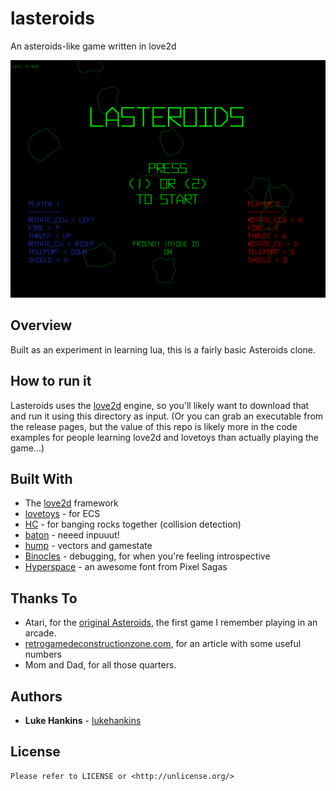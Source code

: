 # lasteroids

An asteroids-like game written in love2d

![screenshot](lasteroids.png)

## Overview

Built as an experiment in learning lua, this is a fairly basic Asteroids clone.

## How to run it

Lasteroids uses the [love2d](https://love2d.org/) engine, so you'll likely want to download that and run it using this directory as input.  (Or you can grab an executable from the release pages, but the value of this repo is likely more in the code examples for people learning love2d and lovetoys than actually playing the game...)

## Built With
* The [love2d](https://love2d.org/) framework
* [lovetoys](https://github.com/lovetoys/lovetoys) - for ECS
* [HC](https://hc.readthedocs.io/en/latest/index.html) - for banging rocks together (collision detection)
* [baton](https://github.com/tesselode/baton) - neeed inpuuut!
* [hump](https://github.com/vrld/hump) - vectors and gamestate
* [Binocles](https://github.com/maromaroXD/Binocles) - debugging, for when you're feeling introspective
* [Hyperspace](https://www.pixelsagas.com/?download=hyperspace) - an awesome font from Pixel Sagas

## Thanks To

* Atari, for the [original Asteroids](https://en.wikipedia.org/wiki/Asteroids_(video_game)), the first game I remember playing in an arcade.
* [retrogamedeconstructionzone.com](http://www.retrogamedeconstructionzone.com/2019/10/asteroids-by-numbers.html), for an article with some useful numbers
* Mom and Dad, for all those quarters.


## Authors

* **Luke Hankins** - [lukehankins](https://github.com/lukehankins)

## License
```
Please refer to LICENSE or <http://unlicense.org/>
```
